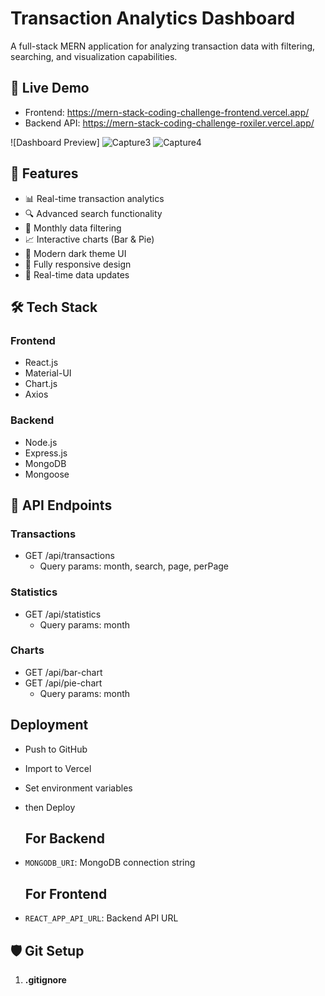 # Transaction Analytics Dashboard

A full-stack MERN application for analyzing transaction data with filtering, searching, and visualization capabilities.

## 🚀 Live Demo

- Frontend: https://mern-stack-coding-challenge-frontend.vercel.app/
- Backend API: https://mern-stack-coding-challenge-roxiler.vercel.app/

![Dashboard Preview]
![Capture3](https://github.com/user-attachments/assets/6684d152-d233-46c7-9d7b-add7a71a4fa6)
![Capture4](https://github.com/user-attachments/assets/65217e39-2cba-4e1d-be38-86d45e215fae)


## 🌟 Features

- 📊 Real-time transaction analytics
- 🔍 Advanced search functionality
- 📅 Monthly data filtering
- 📈 Interactive charts (Bar & Pie)
- 🌙 Modern dark theme UI
- 📱 Fully responsive design
- 🔄 Real-time data updates

## 🛠️ Tech Stack

### Frontend
- React.js
- Material-UI
- Chart.js
- Axios

### Backend
- Node.js
- Express.js
- MongoDB
- Mongoose
## 🔌 API Endpoints

### Transactions
- GET /api/transactions
  - Query params: month, search, page, perPage

### Statistics
- GET /api/statistics
  - Query params: month

### Charts
- GET /api/bar-chart
- GET /api/pie-chart
  - Query params: month
## Deployment
- Push to GitHub
- Import to Vercel
- Set environment variables
- then Deploy

  ## For Backend
- `MONGODB_URI`: MongoDB connection string
  ## For Frontend
- `REACT_APP_API_URL`: Backend API URL
## 🛡️ Git Setup

1. **.gitignore**
